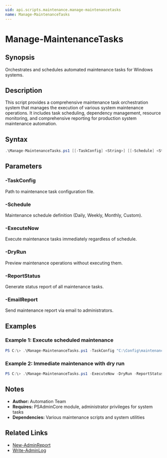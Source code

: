 ```yaml
---
uid: api.scripts.maintenance.manage-maintenancetasks
name: Manage-MaintenanceTasks
---
```


# Manage-MaintenanceTasks

## Synopsis
Orchestrates and schedules automated maintenance tasks for Windows systems.

## Description
This script provides a comprehensive maintenance task orchestration system that manages the execution of various system maintenance operations. It includes task scheduling, dependency management, resource monitoring, and comprehensive reporting for production system maintenance automation.

## Syntax
```powershell
.\Manage-MaintenanceTasks.ps1 [[-TaskConfig] <String>] [[-Schedule] <String>] [-ExecuteNow] [-DryRun] [-ReportStatus] [-EmailReport] [<CommonParameters>]
```

## Parameters

### -TaskConfig
Path to maintenance task configuration file.

### -Schedule
Maintenance schedule definition (Daily, Weekly, Monthly, Custom).

### -ExecuteNow
Execute maintenance tasks immediately regardless of schedule.

### -DryRun
Preview maintenance operations without executing them.

### -ReportStatus
Generate status report of all maintenance tasks.

### -EmailReport
Send maintenance report via email to administrators.

## Examples

### Example 1: Execute scheduled maintenance
```powershell
PS C:\> .\Manage-MaintenanceTasks.ps1 -TaskConfig "C:\Config\maintenance.json" -Schedule "Weekly"
```

### Example 2: Immediate maintenance with dry run
```powershell
PS C:\> .\Manage-MaintenanceTasks.ps1 -ExecuteNow -DryRun -ReportStatus
```

## Notes
- **Author:** Automation Team
- **Requires:** PSAdminCore module, administrator privileges for system tasks
- **Dependencies:** Various maintenance scripts and system utilities

## Related Links
- [New-AdminReport](../../PSAdminCore/New-AdminReport.md)
- [Write-AdminLog](../../PSAdminCore/Write-AdminLog.md)